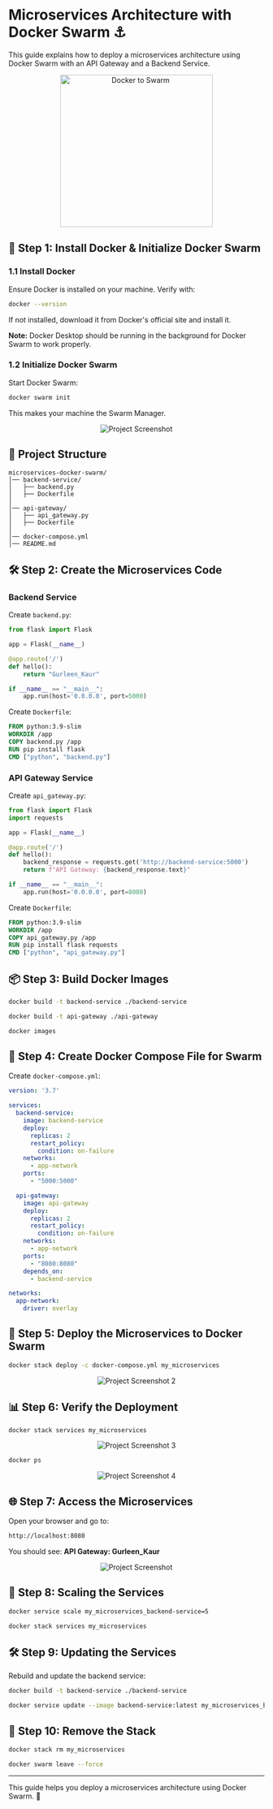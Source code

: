 # Microservices Architecture with Docker Swarm ⚓

This guide explains how to deploy a microservices architecture using Docker Swarm with an API Gateway and a Backend Service.

<p align="center">
  <img src="https://github.com/Gurleen-31/Docker/blob/main/Microservices%20Architecture%20using%20Docker%20Swarm/assets/docker-to-swarm-1.png" alt="Docker to Swarm" width="300" />
</p>


## 🚀 Step 1: Install Docker & Initialize Docker Swarm

### 1.1 Install Docker
Ensure Docker is installed on your machine. Verify with:
```sh
docker --version
```
If not installed, download it from Docker's official site and install it.

**Note:** Docker Desktop should be running in the background for Docker Swarm to work properly.

### 1.2 Initialize Docker Swarm
Start Docker Swarm:
```sh
docker swarm init
```
This makes your machine the Swarm Manager.

<p align="center">
  <img src="https://github.com/Gurleen-31/Docker/blob/main/Microservices%20Architecture%20using%20Docker%20Swarm/assets/Screenshot%202025-03-19%20015611.png" alt="Project Screenshot" />
</p>

## 📁 Project Structure
```
microservices-docker-swarm/
│── backend-service/
│   ├── backend.py
│   ├── Dockerfile
│
│── api-gateway/
│   ├── api_gateway.py
│   ├── Dockerfile
│
│── docker-compose.yml
│── README.md
```

## 🛠 Step 2: Create the Microservices Code

### Backend Service
Create `backend.py`:
```python
from flask import Flask

app = Flask(__name__)

@app.route('/')
def hello():
    return "Gurleen_Kaur"

if __name__ == "__main__":
    app.run(host='0.0.0.0', port=5000)
```
Create `Dockerfile`:
```dockerfile
FROM python:3.9-slim
WORKDIR /app
COPY backend.py /app
RUN pip install flask
CMD ["python", "backend.py"]
```

### API Gateway Service
Create `api_gateway.py`:
```python
from flask import Flask
import requests

app = Flask(__name__)

@app.route('/')
def hello():
    backend_response = requests.get('http://backend-service:5000')
    return f"API Gateway: {backend_response.text}"

if __name__ == "__main__":
    app.run(host='0.0.0.0', port=8080)
```
Create `Dockerfile`:
```dockerfile
FROM python:3.9-slim
WORKDIR /app
COPY api_gateway.py /app
RUN pip install flask requests
CMD ["python", "api_gateway.py"]
```

## 📦 Step 3: Build Docker Images
```sh
docker build -t backend-service ./backend-service
```
```sh
docker build -t api-gateway ./api-gateway
```
```sh
docker images
```

## 📜 Step 4: Create Docker Compose File for Swarm
Create `docker-compose.yml`:
```yaml
version: '3.7'

services:
  backend-service:
    image: backend-service
    deploy:
      replicas: 2
      restart_policy:
        condition: on-failure
    networks:
      - app-network
    ports:
      - "5000:5000"

  api-gateway:
    image: api-gateway
    deploy:
      replicas: 2
      restart_policy:
        condition: on-failure
    networks:
      - app-network
    ports:
      - "8080:8080"
    depends_on:
      - backend-service

networks:
  app-network:
    driver: overlay
```

## 🚀 Step 5: Deploy the Microservices to Docker Swarm
```sh
docker stack deploy -c docker-compose.yml my_microservices
```
<p align="center">
  <img src="https://github.com/Gurleen-31/Docker/blob/main/Microservices%20Architecture%20using%20Docker%20Swarm/assets/Screenshot%202025-03-19%20015836.png" alt="Project Screenshot 2" />
</p>

## 📊 Step 6: Verify the Deployment
```sh
docker stack services my_microservices
```
<p align="center">
  <img src="https://github.com/Gurleen-31/Docker/blob/main/Microservices%20Architecture%20using%20Docker%20Swarm/assets/Screenshot%202025-03-19%20015857.png" alt="Project Screenshot 3" />
</p>

```sh
docker ps
```
<p align="center">
  <img src="https://github.com/Gurleen-31/Docker/blob/main/Microservices%20Architecture%20using%20Docker%20Swarm/assets/Screenshot%202025-03-19%20015912.png" alt="Project Screenshot 4" />
</p>

## 🌐 Step 7: Access the Microservices
Open your browser and go to:
```sh
http://localhost:8080
```
You should see: **API Gateway: Gurleen_Kaur**

<p align="center">
  <img src="https://github.com/Gurleen-31/Docker/blob/main/Microservices%20Architecture%20using%20Docker%20Swarm/assets/Screenshot%202025-03-19%20015446.png" alt="Project Screenshot" />
</p>

## 🔄 Step 8: Scaling the Services
```sh
docker service scale my_microservices_backend-service=5
```
```sh
docker stack services my_microservices
```

## 🛠 Step 9: Updating the Services
Rebuild and update the backend service:
```sh
docker build -t backend-service ./backend-service
```
```sh
docker service update --image backend-service:latest my_microservices_backend-service
```

## 🛑 Step 10: Remove the Stack
```sh
docker stack rm my_microservices
```
```sh
docker swarm leave --force
```

---
This guide helps you deploy a microservices architecture using Docker Swarm. 🚀
